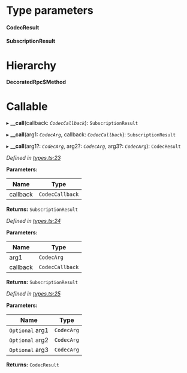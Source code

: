 

# Type parameters
#### CodecResult 
#### SubscriptionResult 
# Hierarchy

**DecoratedRpc$Method**

# Callable
▸ **__call**(callback: *`CodecCallback`*): `SubscriptionResult`

▸ **__call**(arg1: *`CodecArg`*, callback: *`CodecCallback`*): `SubscriptionResult`

▸ **__call**(arg1?: *`CodecArg`*, arg2?: *`CodecArg`*, arg3?: *`CodecArg`*): `CodecResult`

*Defined in [types.ts:23](https://github.com/polkadot-js/api/blob/6771f99/packages/api/src/types.ts#L23)*

**Parameters:**

| Name | Type |
| ------ | ------ |
| callback | `CodecCallback` |

**Returns:** `SubscriptionResult`

*Defined in [types.ts:24](https://github.com/polkadot-js/api/blob/6771f99/packages/api/src/types.ts#L24)*

**Parameters:**

| Name | Type |
| ------ | ------ |
| arg1 | `CodecArg` |
| callback | `CodecCallback` |

**Returns:** `SubscriptionResult`

*Defined in [types.ts:25](https://github.com/polkadot-js/api/blob/6771f99/packages/api/src/types.ts#L25)*

**Parameters:**

| Name | Type |
| ------ | ------ |
| `Optional` arg1 | `CodecArg` |
| `Optional` arg2 | `CodecArg` |
| `Optional` arg3 | `CodecArg` |

**Returns:** `CodecResult`

